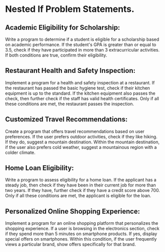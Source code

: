 # Nested If Problem Statements.

## Academic Eligibility for Scholarship:

Write a program to determine if a student is eligible for a scholarship based on academic performance. If the student's GPA is greater than or equal to 3.5, check if they have participated in more than 3 extracurricular activities. If both conditions are true, confirm their eligibility.

## Restaurant Health and Safety Inspection:

Implement a program for a health and safety inspection at a restaurant. If the restaurant has passed the basic hygiene test, check if their kitchen equipment is up to the standard. If the kitchen equipment also passes the check, then further check if the staff has valid health certificates. Only if all these conditions are met, the restaurant passes the inspection.

## Customized Travel Recommendations:

Create a program that offers travel recommendations based on user preferences. If the user prefers outdoor activities, check if they like hiking. If they do, suggest a mountain destination. Within the mountain destination, if the user also prefers cold weather, suggest a mountainous region with a colder climate.

## Home Loan Eligibility:

Write a program to assess eligibility for a home loan. If the applicant has a steady job, then check if they have been in their current job for more than two years. If they have, further check if they have a credit score above 700. Only if all these conditions are met, the applicant is eligible for the loan.

## Personalized Online Shopping Experience:

Implement a program for an online shopping platform that personalizes the shopping experience. If a user is browsing in the electronics section, check if they spend more than 5 minutes on smartphone products. If yes, display special offers on smartphones. Within this condition, if the user frequently views a particular brand, show offers specifically for that brand.

